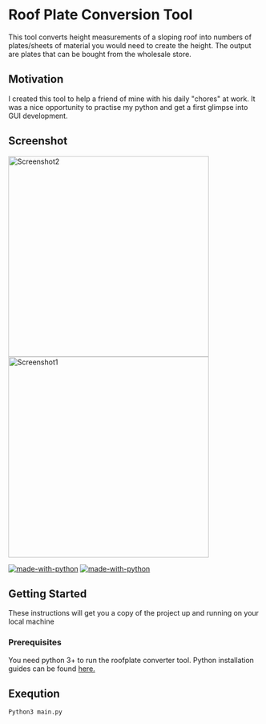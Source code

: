 # Roof Plate Conversion Tool
This tool converts height measurements of a sloping roof into numbers of plates/sheets of material you would need to create the height. The output are plates that can be bought from the wholesale store.

## Motivation
I created this tool to help a friend of mine with his daily "chores" at work. It was a nice opportunity to practise my python and get a first glimpse into GUI development.

## Screenshot
<img width="400" alt="Screenshot2" src="https://user-images.githubusercontent.com/43185740/69734177-d6e94100-112e-11ea-94c2-2cadc14dc24f.png"><img width="400" alt="Screenshot1" src="https://user-images.githubusercontent.com/43185740/69734217-e799b700-112e-11ea-84af-b5a8034ef0ee.png">

[![made-with-python](https://img.shields.io/badge/Made%20with-Python-1f425f.svg)](https://www.python.org/)
[![made-with-python](https://img.shields.io/badge/Made%20with-Tkinter-1f425f.svg)](https://docs.python.org/3/library/tk.html)




## Getting Started
These instructions will get you a copy of the project up and running on your local machine
### Prerequisites
You need python 3+ to run the roofplate converter tool.
Python installation guides can be found [here.](https://docs.python-guide.org/starting/installation/)

## Exeqution
```Python3 main.py```
